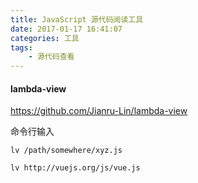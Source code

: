 ```yaml
---
title: JavaScript 源代码阅读工具
date: 2017-01-17 16:41:07
categories: 工具
tags:
    - 源代码查看
---
```

#### lambda-view
https://github.com/Jianru-Lin/lambda-view

命令行输入
```npm
lv /path/somewhere/xyz.js
```
```npm
lv http://vuejs.org/js/vue.js
```
